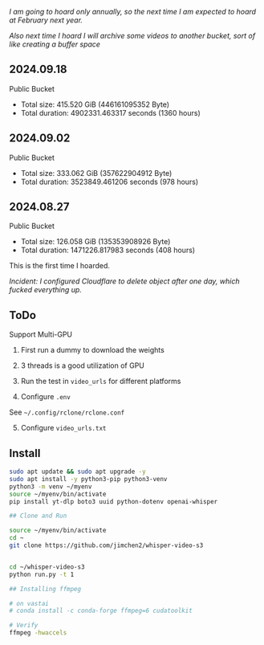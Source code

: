*I am going to hoard only annually, so the next time I am expected to hoard at February next year.*

*Also next time I hoard I will archive some videos to another bucket, sort of like creating a buffer space*

## 2024.09.18

Public Bucket

- Total size: 415.520 GiB (446161095352 Byte)
- Total duration: 4902331.463317 seconds (1360 hours)

## 2024.09.02

Public Bucket

- Total size: 333.062 GiB (357622904912 Byte)
- Total duration: 3523849.461206 seconds (978 hours)

## 2024.08.27

Public Bucket

- Total size: 126.058 GiB (135353908926 Byte)
- Total duration: 1471226.817983 seconds (408 hours)

This is the first time I hoarded.
 
*Incident: I configured Cloudflare to delete object after one day, which fucked everything up.*

## ToDo

Support Multi-GPU

1. First run a dummy to download the weights

2. 3 threads is a good utilization of GPU

3. Run the test in `video_urls` for different platforms

4. Configure `.env`

See `~/.config/rclone/rclone.conf`

5. Configure `video_urls.txt`

## Install

```sh
sudo apt update && sudo apt upgrade -y
sudo apt install -y python3-pip python3-venv
python3 -m venv ~/myenv
source ~/myenv/bin/activate
pip install yt-dlp boto3 uuid python-dotenv openai-whisper

## Clone and Run

source ~/myenv/bin/activate
cd ~
git clone https://github.com/jimchen2/whisper-video-s3


cd ~/whisper-video-s3
python run.py -t 1

## Installing ffmpeg

# on vastai
# conda install -c conda-forge ffmpeg=6 cudatoolkit

# Verify
ffmpeg -hwaccels
```
